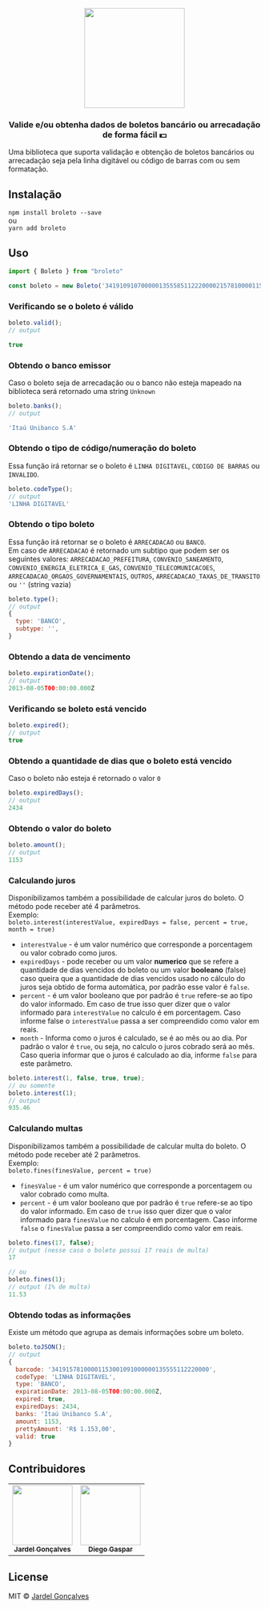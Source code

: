 <p align="center">
  <img src="https://raw.githubusercontent.com/jardelgoncalves/broleto/master/logo.png" width="200">
</p>

<h3 align="center">
  Valide e/ou obtenha dados de boletos bancário ou arrecadação de forma fácil 💵
</h3>
Uma biblioteca que suporta validação e obtenção de boletos bancários ou arrecadação seja pela linha digitável ou código de barras com ou sem formatação.

## Instalação
`npm install broleto --save`
<br />ou<br />
`yarn add broleto`

## Uso
```js
import { Boleto } from "broleto"

const boleto = new Boleto('34191091070000013555851122200002157810000115300');
```

### Verificando se o boleto é válido
```js
boleto.valid();
// output

true
```

### Obtendo o banco emissor
Caso o boleto seja de arrecadação ou o banco não esteja mapeado na biblioteca será retornado uma string `Unknown`
```js
boleto.banks();
// output

'Itaú Unibanco S.A'
```

### Obtendo o tipo de código/numeração do boleto
Essa função irá retornar se o boleto é `LINHA DIGITAVEL`, `CODIGO DE BARRAS` ou `INVALIDO`.
```js
boleto.codeType();
// output
'LINHA DIGITAVEL'
```

### Obtendo o tipo boleto
Essa função irá retornar se o boleto é `ARRECADACAO` ou `BANCO`.<br />
Em caso de `ARRECADACAO` é retornado um subtipo que podem ser os seguintes valores:
`ARRECADACAO_PREFEITURA`, `CONVENIO_SANEAMENTO`, `CONVENIO_ENERGIA_ELETRICA_E_GAS`,
`CONVENIO_TELECOMUNICACOES`, `ARRECADACAO_ORGAOS_GOVERNAMENTAIS`, `OUTROS`,
`ARRECADACAO_TAXAS_DE_TRANSITO` ou `''` (string vazia)
```js
boleto.type();
// output
{
  type: 'BANCO',
  subtype: '',
}
```

### Obtendo a data de vencimento
```js
boleto.expirationDate();
// output
2013-08-05T00:00:00.000Z
```

### Verificando se boleto está vencido
```js
boleto.expired();
// output
true
```

### Obtendo a quantidade de dias que o boleto está vencido
Caso o boleto não esteja é retornado o valor `0`
```js
boleto.expiredDays();
// output
2434
```

### Obtendo o valor do boleto
```js
boleto.amount();
// output
1153
```

### Calculando juros
Disponibilizamos também a possibilidade de calcular juros do boleto. O método pode receber até 4 parâmetros.<br />
Exemplo:<br />
`boleto.interest(interestValue, expiredDays = false, percent = true, month = true)`<br />
- `interestValue` - é um valor numérico que corresponde a porcentagem ou valor cobrado como juros.
- `expiredDays` - pode receber ou um valor **numerico** que se refere a quantidade de dias vencidos do boleto ou um valor **booleano** (false) caso queira que a quantidade de dias vencidos usado no cálculo do juros seja obtido de forma automática, por padrão esse valor é `false`.
- `percent` - é um valor booleano que por padrão é `true` refere-se ao tipo do valor informado. Em caso de true isso quer dizer que o valor informado para `interestValue` no calculo é em porcentagem. Caso informe false o `interestValue` passa a ser compreendido como valor em reais.
- `month` - Informa como o juros é calculado, se é ao mês ou ao dia. Por padrão o valor é `true`, ou seja, no calculo o juros cobrado será ao mês. Caso queria informar que o juros é calculado ao dia, informe `false` para este parâmetro.

```js
boleto.interest(1, false, true, true);
// ou somente
boleto.interest(1);
// output
935.46
```

### Calculando multas
Disponibilizamos também a possibilidade de calcular multa do boleto. O método pode receber até 2 parâmetros.<br />
Exemplo:<br />
`boleto.fines(finesValue, percent = true)`<br />
- `finesValue` - é um valor numérico que corresponde a porcentagem ou valor cobrado como multa.
- `percent` - é um valor booleano que por padrão é `true` refere-se ao tipo do valor informado. Em caso de `true` isso quer dizer que o valor informado para `finesValue` no calculo é em porcentagem. Caso informe `false` o `finesValue` passa a ser compreendido como valor em reais.
```js
boleto.fines(17, false);
// output (nesse caso o boleto possui 17 reais de multa)
17

// ou
boleto.fines(1);
// output (1% de multa)
11.53
```

### Obtendo todas as informações
Existe um método que agrupa as demais informações sobre um boleto.<br />
```js
boleto.toJSON();
// output
{ 
  barcode: '34191578100001153001091000000135555112220000',
  codeType: 'LINHA DIGITAVEL',
  type: 'BANCO',
  expirationDate: 2013-08-05T00:00:00.000Z,
  expired: true,
  expiredDays: 2434,
  banks: 'Itaú Unibanco S.A',
  amount: 1153,
  prettyAmount: 'R$ 1.153,00',
  valid: true
}
```


## Contribuidores
<table>
  <tr>
    <td align="center">
      <a href="https://github.com/jardelgoncalves">
        <img src="https://avatars0.githubusercontent.com/u/22735511?v=4" width="120px;" alt=""/>
        <br />
        <sub>
          <b>Jardel Gonçalves</b>
        </sub>
      </a>
    </td>
    <td align="center">
      <a href="https://github.com/diegogasparcruz">
        <img src="https://avatars0.githubusercontent.com/u/29083828?v=4" width="120px;" alt=""/>
        <br />
        <sub>
          <b>Diego Gaspar</b>
        </sub>
      </a>
    </td>
  </tr>
</table>

## License

MIT © <a href="https://github.com/jardelgoncalves">Jardel Gonçalves</a>
